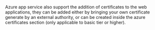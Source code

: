 Azure app service also support the addition of certificates to the web applications, they can be added either by bringing your own certificate generate by an external authority, or can be created inside the azure certificates section (only applicable to basic tier or higher).

